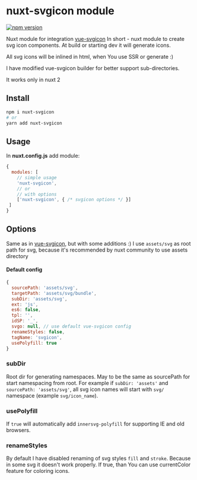 # nuxt-svgicon module

[![npm version](https://badge.fury.io/js/nuxt-svgicon.svg)](https://badge.fury.io/js/nuxt-svgicon)

Nuxt module for integration [vue-svgicon](https://github.com/MMF-FE/vue-svgicon)
In short - nuxt module to create svg icon components.
At build or starting dev it will generate icons.

All svg icons will be inlined in html, when You use SSR or generate :)

I have modified vue-svgicon builder for better support sub-directories.

It works only in nuxt 2

## Install

```bash
npm i nuxt-svgicon
# or
yarn add nuxt-svgicon
```

## Usage
In **nuxt.config.js** add module:
```js
{
  modules: [
    // simple usage
    'nuxt-svgicon',
    // or
    // with options
    ['nuxt-svgicon', { /* svgicon options */ }]
 ]
}
```

## Options
Same as in [vue-svgicon](https://github.com/MMF-FE/vue-svgicon#options), but with some additions :)
I use `assets/svg` as root path for svg, because it's recommended by nuxt community to use assets directory
#### Default config
```js
{
  sourcePath: 'assets/svg',
  targetPath: 'assets/svg/bundle',
  subDir: 'assets/svg',
  ext: 'js',
  es6: false,
  tpl: '',
  idSP: '_',
  svgo: null, // use default vue-svgicon config
  renameStyles: false,
  tagName: 'svgicon',
  usePolyfill: true
}
```
### subDir
Root dir for generating namespaces. May to be the same as sourcePath for start namespacing from root. For example if `subDir: 'assets'` and `sourcePath: 'assets/svg'`, all svg icon names will start with `svg/` namespace (example `svg/icon_name`).

### usePolyfill
If `true` will automatically add `innersvg-polyfill` for supporting IE and old browsers.

### renameStyles
By default I have disabled renaming of svg styles `fill` and `stroke`. Because in some svg it doesn't work properly. If true, than You can use currentColor feature for coloring icons.

